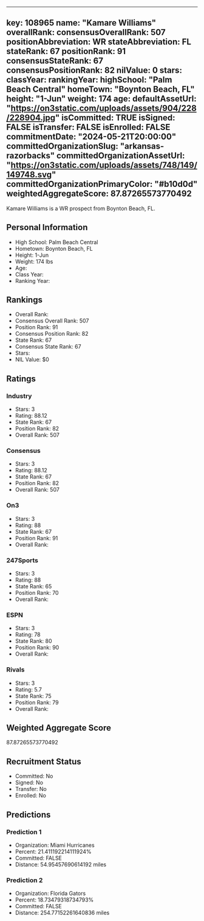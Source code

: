 ---
  key: 108965
  name: "Kamare Williams"
  overallRank: 
  consensusOverallRank: 507
  positionAbbreviation: WR
  stateAbbreviation: FL
  stateRank: 67
  positionRank: 91
  consensusStateRank: 67
  consensusPositionRank: 82
  nilValue: 0
  stars: 
  classYear: 
  rankingYear: 
  highSchool: "Palm Beach Central"
  homeTown: "Boynton Beach, FL"
  height: "1-Jun"
  weight: 174
  age: 
  defaultAssetUrl: "https://on3static.com/uploads/assets/904/228/228904.jpg"
  isCommitted: TRUE
  isSigned: FALSE
  isTransfer: FALSE
  isEnrolled: FALSE
  commitmentDate: "2024-05-21T20:00:00"
  committedOrganizationSlug: "arkansas-razorbacks"
  committedOrganizationAssetUrl: "https://on3static.com/uploads/assets/748/149/149748.svg"
  committedOrganizationPrimaryColor: "#b10d0d"
  weightedAggregateScore: 87.87265573770492
  ---
  
  Kamare Williams is a WR prospect from Boynton Beach, FL.
  
  ## Personal Information
  - High School: Palm Beach Central
  - Hometown: Boynton Beach, FL
  - Height: 1-Jun
  - Weight: 174 lbs
  - Age: 
  - Class Year: 
  - Ranking Year: 
  
  ## Rankings
  - Overall Rank: 
  - Consensus Overall Rank: 507
  - Position Rank: 91
  - Consensus Position Rank: 82
  - State Rank: 67
  - Consensus State Rank: 67
  - Stars: 
  - NIL Value: $0
  
  ## Ratings
  
  ### Industry
  - Stars: 3
  - Rating: 88.12
  - State Rank: 67
  - Position Rank: 82
  - Overall Rank: 507
  
  ### Consensus
  - Stars: 3
  - Rating: 88.12
  - State Rank: 67
  - Position Rank: 82
  - Overall Rank: 507
  
  ### On3
  - Stars: 3
  - Rating: 88
  - State Rank: 67
  - Position Rank: 91
  - Overall Rank: 
  
  ### 247Sports
  - Stars: 3
  - Rating: 88
  - State Rank: 65
  - Position Rank: 70
  - Overall Rank: 
  
  ### ESPN
  - Stars: 3
  - Rating: 78
  - State Rank: 80
  - Position Rank: 90
  - Overall Rank: 
  
  ### Rivals
  - Stars: 3
  - Rating: 5.7
  - State Rank: 75
  - Position Rank: 79
  - Overall Rank: 
  
  ## Weighted Aggregate Score
  87.87265573770492
  
  ## Recruitment Status
  - Committed: No
  - Signed: No
  - Transfer: No
  - Enrolled: No
  
  
  
  ## Predictions
  
  ### Prediction 1
  - Organization: Miami Hurricanes
  - Percent: 21.411192214111924%
  - Committed: FALSE
  - Distance: 54.95457690614192 miles
  
  ### Prediction 2
  - Organization: Florida Gators
  - Percent: 18.73479318734793%
  - Committed: FALSE
  - Distance: 254.77152261640836 miles
  